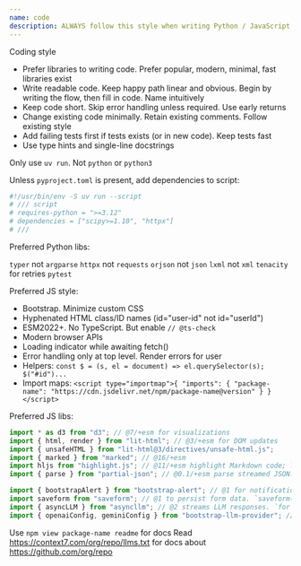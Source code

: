```yaml
---
name: code
description: ALWAYS follow this style when writing Python / JavaScript code
---
```


Coding style

- Prefer libraries to writing code. Prefer popular, modern, minimal, fast libraries exist
- Write readable code. Keep happy path linear and obvious. Begin by writing the flow, then fill in code. Name intuitively
- Keep code short. Skip error handling unless required. Use early returns
- Change existing code minimally. Retain existing comments. Follow existing style
- Add failing tests first if tests exists (or in new code). Keep tests fast
- Use type hints and single-line docstrings

Only use `uv run`. Not `python` or `python3`

Unless `pyproject.toml` is present, add dependencies to script:

```py
#!/usr/bin/env -S uv run --script
# /// script
# requires-python = ">=3.12"
# dependencies = ["scipy>=1.10", "httpx"]
# ///
```

Preferred Python libs:

`typer` not `argparse`
`httpx` not `requests`
`orjson` not `json`
`lxml` not `xml`
`tenacity` for retries
`pytest`

Preferred JS style:

- Bootstrap. Minimize custom CSS
- Hyphenated HTML class/ID names (id="user-id" not id="userId")
- ESM2022+. No TypeScript. But enable `// @ts-check`
- Modern browser APIs
- Loading indicator while awaiting fetch()
- Error handling only at top level. Render errors for user
- Helpers: `const $ = (s, el = document) => el.querySelector(s); $("#id")...`
- Import maps: `<script type="importmap">{ "imports": { "package-name": "https://cdn.jsdelivr.net/npm/package-name@version" } }</script>`

Preferred JS libs:

```js
import * as d3 from "d3"; // @7/+esm for visualizations
import { html, render } from "lit-html"; // @3/+esm for DOM updates
import { unsafeHTML } from "lit-html@3/directives/unsafe-html.js";
import { marked } from "marked"; // @16/+esm
import hljs from "highlight.js"; // @11/+esm highlight Markdown code; link CDN CSS
import { parse } from "partial-json"; // @0.1/+esm parse streamed JSON. `const { key } = parse('{"key":"v')`

import { bootstrapAlert } from "bootstrap-alert"; // @1 for notifications. `bootstrapAlert({ title: "Success", body: "Toast message", color: "success" })`
import saveform from "saveform"; // @1 to persist form data. `saveform("#form-to-persist")`
import { asyncLLM } from "asyncllm"; // @2 streams LLM responses. `for await (const { content, error } of asyncLLM(baseURL, { method: "POST", body: JSON.stringify({...}), headers: { Authorization: `Bearer ${apiKey}` } }`
import { openaiConfig, geminiConfig } from "bootstrap-llm-provider"; // @1 LLM provider modal. `const { baseUrl, apiKey, models } = await openaiConfig()`
```

Use `npm view package-name readme` for docs
Read https://context7.com/org/repo/llms.txt for docs about https://github.com/org/repo

